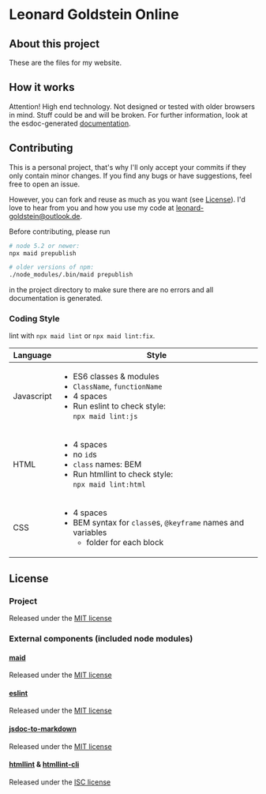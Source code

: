 # Leonard Goldstein Online

## About this project

These are the files for my website.

## How it works

Attention! High end technology. Not designed or tested with older browsers in mind. Stuff could be and will be broken.
For further information, look at the esdoc-generated [documentation](/docs/index.html).

## Contributing

This is a personal project, that's why I'll only accept your commits if they only contain minor changes. If you find any bugs or have suggestions, feel free to open an issue. 

However, you can fork and reuse as much as you want (see [License](#License)). I'd love to hear from you and how you use my code at [leonard-goldstein@outlook.de](mailto:leonard-goldstein@outlook.de).

Before contributing, please run

```bash
# node 5.2 or newer:
npx maid prepublish

# older versions of npm:
./node_modules/.bin/maid prepublish
```
in the project directory to make sure there are no errors and all documentation is generated.

### Coding Style
lint with `npx maid lint` or `npx maid lint:fix`.

| Language   | Style                                                                                                                                                      |
|------------|------------------------------------------------------------------------------------------------------------------------------------------------------------|
| Javascript | <ul><li>ES6 classes &amp; modules</li><li>`ClassName`, `functionName`</li><li>4 spaces</li><li>Run eslint to check style:<br/>`npx maid lint:js`</li></ul> |
| HTML       | <ul><li>4 spaces</li><li>no `id`s</li><li>`class` names: BEM</li><li>Run htmllint to check style:<br/>`npx maid lint:html`</li></ul>                       |
| CSS        | <ul><li>4 spaces</li><li>BEM syntax for `class`es, `@keyframe` names and variables<ul><li>folder for each block</li></ul></li></ul>                        |

## License

### Project
Released under the [MIT license](https://opensource.org/licenses/MIT)

### External components (included node modules)
#### [maid](https://github.com/egoist/maid)
Released under the [MIT license](https://github.com/egoist/maid/blob/master/LICENSE)
#### [eslint](https://github.com/eslint/eslint)
Released under the [MIT license](https://github.com/eslint/eslint/blob/master/LICENSE)
#### [jsdoc-to-markdown](https://github.com/jsdoc2md/jsdoc-to-markdown)
Released under the [MIT license](https://github.com/jsdoc2md/jsdoc-to-markdown/blob/master/LICENSE)
#### [htmllint](https://github.com/htmllint/htmllint) & [htmllint-cli](https://github.com/htmllint/htmllint-cli)
Released under the [ISC license](https://github.com/htmllint/htmllint/blob/master/LICENSE)
